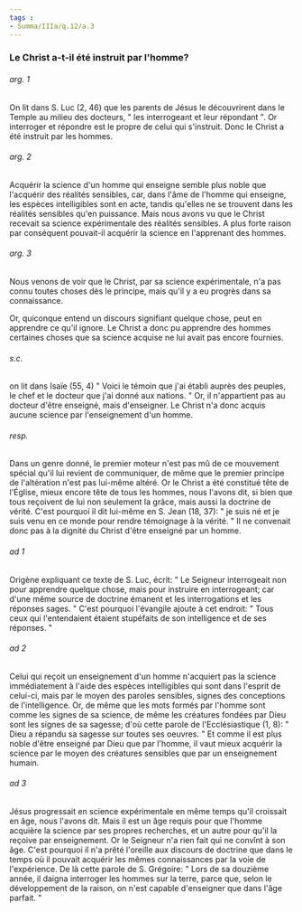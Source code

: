```yaml
---
tags : 
- Summa/IIIa/q.12/a.3
---
```


### Le Christ a-t-il été instruit par l'homme?

###### arg. 1
On lit dans S. Luc (2, 46) que les parents de Jésus le découvrirent dans le Temple au milieu des docteurs, " les interrogeant et leur répondant ". Or interroger et répondre est le propre de celui qui s'instruit. Donc le Christ a été instruit par les hommes. 

###### arg. 2
Acquérir la science d'un homme qui enseigne semble plus noble que l'acquérir des réalités sensibles, car, dans l'âme de l'homme qui enseigne, les espèces intelligibles sont en acte, tandis qu'elles ne se trouvent dans les réalités sensibles qu'en puissance. Mais nous avons vu que le Christ recevait sa science expérimentale des réalités sensibles. A plus forte raison par conséquent pouvait-il acquérir la science en l'apprenant des hommes. 

###### arg. 3
Nous venons de voir que le Christ, par sa science expérimentale, n'a pas connu toutes choses dès le principe, mais qu'il y a eu progrès dans sa connaissance. 

Or, quiconque entend un discours signifiant quelque chose, peut en apprendre ce qu'il ignore. Le Christ a donc pu apprendre des hommes certaines choses que sa science acquise ne lui avait pas encore fournies. 

###### s.c.
on lit dans Isaïe (55, 4) " Voici le témoin que j'ai établi auprès des peuples, le chef et le docteur que j'ai donné aux nations. " Or, il n'appartient pas au docteur d'être enseigné, mais d'enseigner. Le Christ n'a donc acquis aucune science par l'enseignement d'un homme. 

###### resp.
Dans un genre donné, le premier moteur n'est pas mû de ce mouvement spécial qu'il lui revient de communiquer, de même que le premier principe de l'altération n'est pas lui-même altéré. Or le Christ a été constitué tête de l'Église, mieux encore tête de tous les hommes, nous l'avons dit, si bien que tous reçoivent de lui non seulement la grâce, mais aussi la doctrine de vérité. C'est pourquoi il dit lui-même en S. Jean (18, 37): " je suis né et je suis venu en ce monde pour rendre témoignage à la vérité. " Il ne convenait donc pas à la dignité du Christ d'être enseigné par un homme. 

###### ad 1
Origène expliquant ce texte de S. Luc, écrit: " Le Seigneur interrogeait non pour apprendre quelque chose, mais pour instruire en interrogeant; car d'une même source de doctrine émanent et les interrogations et les réponses sages. " C'est pourquoi l'évangile ajoute à cet endroit: " Tous ceux qui l'entendaient étaient stupéfaits de son intelligence et de ses réponses. " 

###### ad 2
Celui qui reçoit un enseignement d'un homme n'acquiert pas la science immédiatement à l'aide des espèces intelligibles qui sont dans l'esprit de celui-ci, mais par le moyen des paroles sensibles, signes des conceptions de l'intelligence. Or, de même que les mots formés par l'homme sont comme les signes de sa science, de même les créatures fondées par Dieu sont les signes de sa sagesse; d'où cette parole de l'Ecclésiastique (1, 8): " Dieu a répandu sa sagesse sur toutes ses oeuvres. " Et comme il est plus noble d'être enseigné par Dieu que par l'homme, il vaut mieux acquérir la science par le moyen des créatures sensibles que par un enseignement humain. 

###### ad 3
Jésus progressait en science expérimentale en même temps qu'il croissait en âge, nous l'avons dit. Mais il est un âge requis pour que l'homme acquière la science par ses propres recherches, et un autre pour qu'il la reçoive par enseignement. Or le Seigneur n'a rien fait qui ne convînt à son âge. C'est pourquoi il n'a prêté l'oreille aux discours de doctrine que dans le temps où il pouvait acquérir les mêmes connaissances par la voie de l'expérience. De là cette parole de S. Grégoire: " Lors de sa douzième année, il daigna interroger les hommes sur la terre, parce que, selon le développement de la raison, on n'est capable d'enseigner que dans l'âge parfait. " 

